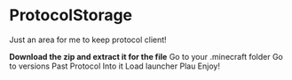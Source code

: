 # ProtocolStorage
 Just an area for me to keep protocol client!


**Download the zip and extract it for the file**
Go to your .minecraft folder
Go to versions
Past Protocol Into it
Load launcher
Plau
Enjoy!
